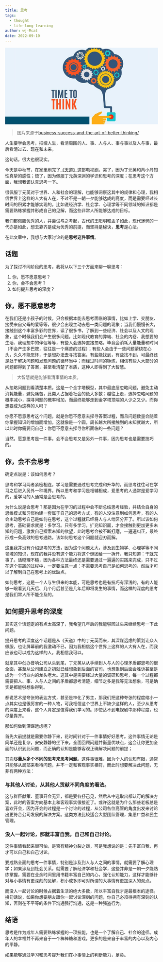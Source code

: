```yaml
---
title: 思考
tags:
  - thought
  - life-long-learning
author: wj-Mcat
date: 2022-09-10
---
```


![](/images/2022/time-to-think.jpeg)

> 图片来源于[business-success-and-the-art-of-better-thinking/](https://simplysuccessful-llc.com/business-success-and-the-art-of-better-thinking/)

人生要学会思考，把控人生，看清周围的人、事、人与人、事与事以及人与事，最后看清过去、现在和未来。

这句话，很大也很现实。

<!--more-->

今天是中秋节，在家里刷完了[《天道》](https://movie.douban.com/subject/2347485/)这部电视剧。哭了，因为丁元英和芮小丹知性真挚的感性；悟了，因为佩服丁元英深渊的学识和思考的深度；在思考这个方面，我想我该认真思考一下。

很佩服丁元英对于世界、人和社会的理解，也能够洞察这其中的规律和心理，我相信世界上这样的人大有人在，不过不是一朝一夕能够达成的高度，而是需要经过长时间的积累才能够实现的，比如说经济学、社会学、心理学等不同领域的知识都是需要熟练掌握并形成自己的见解，而这些非常人所能够达成的目标。

我们都佩服优秀的人，并尝试与之考起，古代的王阳明和孟子如此，现代迷惘的一代亦是如此，想去靠齐是成为优秀的前提，而坚持是秘诀，**思考**是心法。

在此文章中，我想与大家讨论的是**思考这件事情**。

## 话题

为了探讨不同阶段的思考，我将从以下三个方面来聊一聊思考：

1. 你，愿不愿意思考？
2. 你，会不会思考？
3. 如何提升思考的深度？

## 你，愿不愿意思考

在我们还是小孩子的时候，只会根据本能去思考面临的事情，比如上学、交朋友、接受来自父母的爱等等，很少会出现主动去思一类问题的现象；当我们慢慢长大，接触到这个丰富多彩的世界，读了很多书，了解到一些经济、社会以及人文的现象，这个时候我们会产生很多问题，比如现代教育的弊端、社会的内卷、我想要的生活、我理想中的伴侣等等，有些人会选择直接忽略，毕竟会消耗大量能量和时间（不会产生多巴胺，往往是一个痛苦的过程）；有些人会由于一些问题萦绕在心头，久久不能忘怀，于是想办法去寻找答案，有些能找到，有些找不到，可最终还是处于解决问题和发现问题的循环当中；而经过时间的锤炼，相信有些人大部分的问题都得到了答案，甚至看清楚了本质，这种人即得到了大智慧。

> 大智慧就是能够看清事情的本质。

从忽略问题到看清楚本质，这是一个金字塔模型，其中最底层忽略问题，避免主动消耗能量，避免痛苦，此类人占据着社会的绝大多数；越往上走，选择忽略问题的概率减小，探寻问题的概率增加，而最终能够走到金字塔顶端的人少之又少。而你想要成为这样的人吗？

你愿不愿意思考这个问题，就是你愿不愿意去探寻答案过程，而且问题数量会随着你掌握知识的增加而增加，这就像是一个圆，周长越大所接触到的未知就越大，所以此时你需要问自己：你愿不愿意去探寻你所面临的一些问题？

当然，愿意思考是一件事，会不会思考又是另外一件事，因为思考也是需要技巧的。

## 你，会不会思考

确定点说是：该如何思考？

思考和学习两者紧密相连，学习是需要通过思考完成和升华的，而思考往往可在学习之后进入另外一种境界。所以思考和学习是相辅相成，爱思考的人通常是爱学习的，爱学习的人通常是会思考的。

为什么说是会思考？那是因为在学习的过程中会不断总结思考经验，并结合自身的思维模式和习惯构建一套属于自己的思考方式，有的人没注意到如何思考，有的人会主动思考自己是如何在思考，这个过程就已经将人与人给区分开了。所以该如何思考，基础要求就是：多学习。只有多学习，扩充知识面，才会接触到更加更多未知的问题，激发自己探索未知的欲望，此时思考会被不断打磨，一遍遍纠正，最终形成一条高效的思考通路，该如何思考这个问题就迎刃而解。

这里我并没有介绍思考的方法，因为这个问题太大，涉及到生物学、心理学等不同领域的知识，现在的我并没有这个能力将这个谜团给一一拆开，我只知道：干就完事了。话糙理不糙，因为各种方法最终还是需要通过一遍遍的实践来完成，只不过在这个实践的过程中，一定要注意一点：不需要思考自己是如何思考的，然后才可以了解到自己在思考上的优缺点。

如何思考，这是一个人与生俱来的本能，可是思考也是有技巧有深浅的，有的人能够一眼看到几天后、几个月后甚至是几年后即将发生的事情，而这样的深度的思考是我们常人所不能企及的。

## 如何提升思考的深度

其实这个话题定的有点太高深了，我希望几年后的我能够回过头来继续思考一下此问题。

提升思考的深度这个话题是从《天道》中的丁元英而来，其深谋远虑的策划让众人佩服，也让屏幕前的我激动不已，因为我相信这个世界上这样的人大有人在，而我应该也可以成为这样的人，我相信我可以。

就拿其中创办音响公司从头到尾，丁元英从从手续到人与人的心理矛盾都思考的很全面，甚至从公司建立之初就已经想象到后面的官司，也想象到后面会胜诉甚至是成为一个行业内的龙头老大。这其中是需要经过大量的调研和思考，每一个过程都需要把人、事、人与人之间的矛盾都思考清楚，细节之多是我等无法想象，可是确实是都能够想象得到。

都说艺术是夸张的表达方式，甚至是神化了男主，那我们把这种夸张的程度缩小一点其实也是很厉害的一种人物，可我相信这个世界上不缺少这样的人，至少从思考的深度上来看，这个人肯定是值得我们学习的。即使达不到电视剧中那种程度，也尽量靠齐。

那如何做到深谋远虑呢？

首先大前提就是需要你静下来，花时间针对于一件事情好好思考。这件事情无论是简单还是复杂，安安静静的坐下来，全面回顾问题并衡量优缺点，这会让你更加全面的认识到此问题，而正确的认知是能够客观正确解决问题的前提；

其次**尽量从多个不同的思考来思考问题**。这件事很难，因为个人的认知有限，通常只能够从局部来看待问题，并不一定和客观事实相符，而此时想要解决此问题，无非有两种方法：

### 与其他人讨论，从其他人贡献不同角度的看法。

这与群臣献策、董事开会无异，都是要各抒己见，然后从中选取出都认可的解决方案，此时的答案方向基本上和客观事实很接近了。或许这就是为什么那些老板总是喜欢开会，因为开会的过程是一个讨论的过程，从公司各位高管的角度出发来讨论出更符合公司发展的解决方案。这类方法比较适合大型团队管理，集思广益和民主管理。

### 没人一起讨论，那就丰富自我，自己和自己讨论。

这件事情看起来很可怕，是否有精神分裂之嫌，可是我想说的是：先丰富自我，再才可以自己和自己讨论。

要成熟全面的思考一件事情，特别是涉及到人与人之间的事情，就需要了解心理学；如果涉及到社会关系，就需要了解经济学和社会学，这些并非是一朝一夕能熟练掌握，需要在业余时间里用书籍丰富自己的内心，强化认知能力，这样才能够针对与小事情有更深刻的见解，积小成多即可对所谓的大事情有更加深入的观点。

而没人一起讨论的时候占据着生活的绝大多数，所以丰富自我才是最根本的途径。换句话说，如果你想要朋友跟你一起讨论深刻的问题，你自己必须得拥有深刻的认知，否则在不平等的条件下沟通强行沟通，这是一种强盗行为。

## 结语

思考是作为成年人需要熟练掌握的一项技能，也是一个了解自己、社会的途径。成年人的幸福并不再来自于一个棒棒糖和游戏，更多的是来自于丰富的内心以及内心的平静。

如果能够通过学习和思考提升我们在小事情上的判断能力，足矣。
